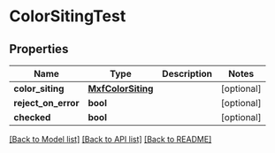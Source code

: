 # ColorSitingTest

## Properties
Name | Type | Description | Notes
------------ | ------------- | ------------- | -------------
**color_siting** | [**MxfColorSiting**](MxfColorSiting.md) |  | [optional] 
**reject_on_error** | **bool** |  | [optional] 
**checked** | **bool** |  | [optional] 

[[Back to Model list]](../README.md#documentation-for-models) [[Back to API list]](../README.md#documentation-for-api-endpoints) [[Back to README]](../README.md)


